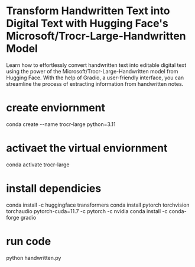 # Transform Handwritten Text into Digital Text with Hugging Face's Microsoft/Trocr-Large-Handwritten Model
Learn how to effortlessly convert handwritten text into editable digital text using the power of the Microsoft/Trocr-Large-Handwritten model from Hugging Face. With the help of Gradio, a user-friendly interface, you can streamline the process of extracting information from handwritten notes.

# create enviornment 
conda create --name trocr-large python=3.11 

# activaet the virtual enviornment
conda activate trocr-large

# install dependicies
conda install -c huggingface transformers
conda install pytorch torchvision torchaudio pytorch-cuda=11.7 -c pytorch -c nvidia
conda install -c conda-forge gradio

# run code
python handwritten.py
